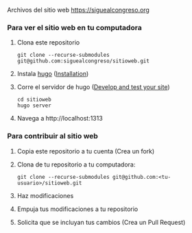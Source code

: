 Archivos del sitio web https://siguealcongreso.org

### Para ver el sitio web en tu computadora

1. Clona este repositorio

       git clone --recurse-submodules git@github.com:siguealcongreso/sitioweb.git

2. Instala [hugo](https://gohugo.io/) ([Installation](https://gohugo.io/installation/))

3. Corre el servidor de hugo ([Develop and test your site](https://gohugo.io/getting-started/usage/#develop-and-test-your-site))

       cd sitioweb
       hugo server

4. Navega a http://localhost:1313

### Para contribuir al sitio web

1. Copia este repositorio a tu cuenta (Crea un fork)

2. Clona de tu repositorio a tu computadora:

       git clone --recurse-submodules git@github.com:<tu-usuario>/sitioweb.git

3. Haz modificaciones

4. Empuja tus modificaciones a tu repositorio

5. Solicita que se incluyan tus cambios (Crea un Pull Request)

